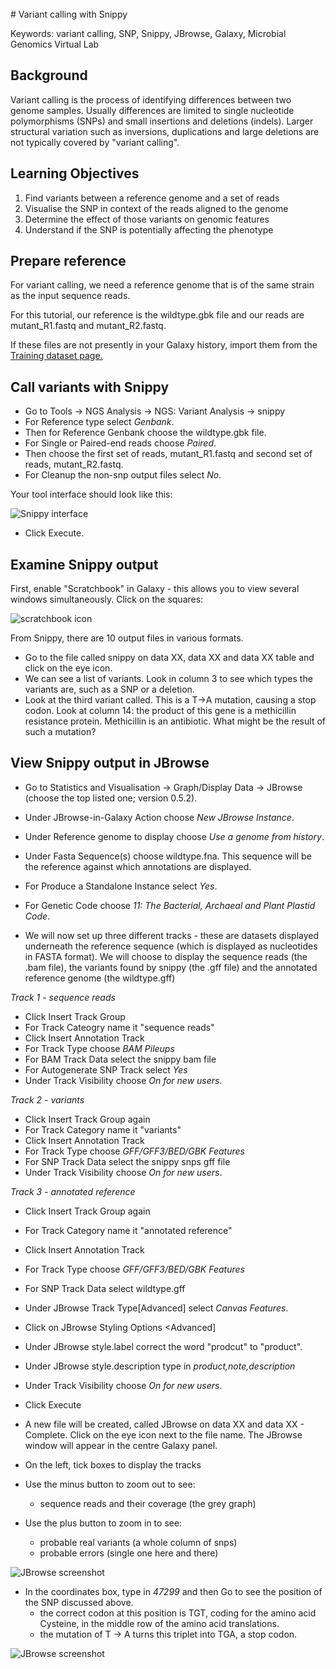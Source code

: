 <br>
# Variant calling with Snippy

Keywords: variant calling, SNP, Snippy, JBrowse, Galaxy, Microbial Genomics Virtual Lab

## Background

Variant calling is the process of identifying differences between two genome samples.
Usually differences are limited to single nucleotide polymorphisms (SNPs) and small insertions and deletions (indels). Larger structural variation such as inversions, duplications and large deletions are not typically covered by "variant calling".

## Learning Objectives

1. Find variants between a reference genome and a set of reads
2. Visualise the SNP in context of the reads aligned to the genome
3. Determine the effect of those variants on genomic features
4. Understand if the SNP is potentially affecting the phenotype

## Prepare reference

<!-- We will import  history from Galaxy:

- In the menu options across the top, go to <ss>Shared Data</ss>.
- Click on <ss>Histories</ss>.
- A list of published histories should appear. Click on <fn>GCC 2016 small genome variants</fn>.
- Click on <ss>Import history</ss>.
- An option will appear to re-name the history. We don't need to rename it, so click <ss>Import</ss>.
- The history will now appear in your Current History pane, and the files are now ready to use in Galaxy analyses.
-->


<!-- We will use the same data that we used in the [Assembly with Spades tutorial.](../spades/index.md) This should still be in your current galaxy history. If not, re-import the data into a new history using the instructions in that tutorial.-->

For variant calling, we need a reference genome that is of the same strain as the input sequence reads.

For this tutorial, our reference is the <fn>wildtype.gbk</fn> file and our reads are <fn>mutant_R1.fastq</fn> and <fn>mutant_R2.fastq</fn>.

If these files are not presently in your Galaxy history, import them from the [Training dataset page.](../data-dna/index.md)

## Call variants with Snippy

- Go to <ss>Tools &rarr; NGS Analysis &rarr; NGS: Variant Analysis &rarr; snippy</ss>
- For <ss>Reference type</ss> select *Genbank*.
- Then for <ss>Reference Genbank</ss> choose the <fn>wildtype.gbk</fn> file.
- For <ss>Single or Paired-end reads</ss> choose *Paired*.
- Then choose the first set of reads, <fn>mutant_R1.fastq</fn> and second set of reads, <fn>mutant_R2.fastq</fn>.
- For <ss>Cleanup the non-snp output files</ss> select *No*.

Your tool interface should look like this:

![Snippy interface](images/interface.png)

- Click <ss>Execute</ss>.

## Examine Snippy output

First, enable "Scratchbook" in Galaxy - this allows you to view several windows simultaneously. Click on the squares:

![scratchbook icon](images/scratchbook.png)

From Snippy, there are 10 output files in various formats.

- Go to the file called <fn>snippy on data XX, data XX and data XX table</fn> and click on the eye icon.
- We can see a list of variants. Look in column 3 to see which types the variants are, such as a SNP or a deletion.
- Look at the third variant called. This is a T&rarr;A mutation, causing a stop codon. Look at column 14: the product of this gene is a methicillin resistance protein. Methicillin is an antibiotic. What might be the result of such a mutation? <!--[add a hint/info box]-->

## View Snippy output in JBrowse

- Go to <ss>Statistics and Visualisation &rarr; Graph/Display Data &rarr; JBrowse</ss> (choose the top listed one; version 0.5.2).

- Under <ss>JBrowse-in-Galaxy Action</ss> choose *New JBrowse Instance*.

- Under <ss>Reference genome to display</ss> choose *Use a genome from history*.

- Under <ss>Fasta Sequence(s)</ss> choose <fn>wildtype.fna</fn>. This sequence will be the reference against which annotations are displayed.

- For <ss>Produce a Standalone Instance</ss> select *Yes*.

- For <ss>Genetic Code</ss> choose *11: The Bacterial, Archaeal and Plant Plastid Code*.

- We will now set up three different tracks - these are datasets displayed underneath the reference sequence (which is displayed as nucleotides in FASTA format). We will choose to display the sequence reads (the .bam file), the variants found by snippy (the .gff file) and the annotated reference genome (the wildtype.gff)

*Track 1 - sequence reads*

- Click <ss>Insert Track Group</ss>
- For <ss>Track Cateogry</ss> name it "sequence reads"
- Click <ss>Insert Annotation Track</ss>
- For <ss>Track Type</ss> choose *BAM Pileups*
- For <ss>BAM Track Data</ss> select <fn>the snippy bam file</fn>
- For <ss>Autogenerate SNP Track</ss> select *Yes*
- Under <ss>Track Visibility</ss> choose *On for new users*.

*Track 2 - variants*

- Click <ss>Insert Track Group</ss> again
- For <ss>Track Category</ss> name it "variants"
- Click <ss>Insert Annotation Track</ss>
- For <ss>Track Type</ss> choose *GFF/GFF3/BED/GBK Features*
- For <ss>SNP Track Data</ss> select <fn>the snippy snps gff file</fn>
- Under <ss>Track Visibility</ss> choose *On for new users*.

*Track 3 - annotated reference*

- Click <ss>Insert Track Group</ss> again
- For <ss> Track Category</ss> name it "annotated reference"
- Click <ss>Insert Annotation Track</ss>
- For <ss>Track Type</ss> choose *GFF/GFF3/BED/GBK Features*
- For <ss>SNP Track Data</ss> select <fn>wildtype.gff</fn>
- Under <ss>JBrowse Track Type[Advanced]</ss> select *Canvas Features*.
- Click on <ss>JBrowse Styling Options <Advanced]</ss>
- Under <ss>JBrowse style.label</ss> correct the word "prodcut" to "product".
- Under <ss>JBrowse style.description</ss> type in *product,note,description*
- Under <ss>Track Visibility</ss> choose *On for new users*.

- Click <ss>Execute</ss>

- A new file will be created, called <fn>JBrowse on data XX and data XX - Complete</fn>. Click on the eye icon next to the file name. The JBrowse window will appear in the centre Galaxy panel.

- On the left, tick boxes to display the tracks

- Use the minus button to zoom out to see:
    - sequence reads and their coverage (the grey graph)

- Use the plus button to zoom in to see:
    - probable real variants (a whole column of snps)
    - probable errors (single one here and there)

![JBrowse screenshot](images/jbrowse1.png)

- In the coordinates box, type in *47299* and then <ss>Go</ss> to see the position of the SNP discussed above.
    - the correct codon at this position is TGT, coding for the amino acid Cysteine, in the middle row of the amino acid translations.
    - the mutation of T &rarr; A turns this triplet into TGA, a stop codon.

![JBrowse screenshot](images/jbrowse2.png)    
